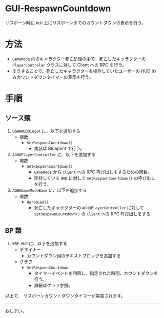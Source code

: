 # GUI-RespawnCountdown
リスポーン時に `HUD` 上にリスポーンまでのカウントダウンの表示を行う。


# 方法
* `GameMode` 内のキャラクター死亡処理の中で、死亡したキャラクターの `PlayerControler` クラスに対して Client への RPC を行う。
* そうすることで、死亡したキャラクターを操作していたユーザーの HUD のみカウントダウンタイマーの表示を行う。


# 手順

## ソース類

1. `UGHOHUDWidget` に、以下を追加する
	* 関数
		* `SetRespawnCountdown()`
			* 実装は Blueprint で行う。
1. `AGHOPlayerController` に、以下を追加する
	* 関数
		* `SetRespawnCountdown()`
			* `GameMode` から `Client` への RPC 呼び出しをするための関数。
			* 所持している `HUD` に対して `SetRespawnCountdown()` の呼び出しを行う。
1. `AGHOGameModeBase` に、以下を追加する
	* 関数
		* `HeroDied()`
			* 死亡したキャラクターの `AGHOPlayerController` に対して `SetRespawnCountdown()` の `Client` への RPC 呼び出しをする

## BP 類

1. `WBP_HUD` に、以下を追加する
	* デザイナー
		* カウントダウン用のテキストブロックを追加する
	* グラフ
		* `SetRespawnCountdown`
			* タイマーイベントを利用し、指定された時間、カウントダウンを行う。
			* 詳細はグラフ参照。



以上で、 リスポーンカウントダウンタイマーが実装されます。


-----
おしまい。
